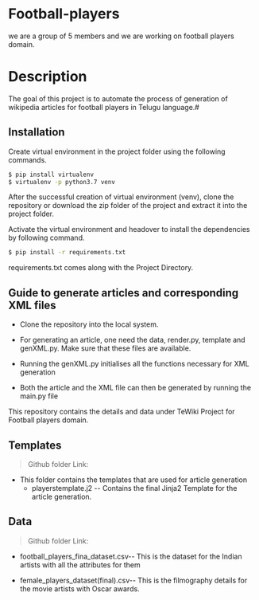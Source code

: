 # Football-players
we are a group of 5 members and we are working on football players domain.
# Description
The goal of this project is to automate the process of generation of wikipedia articles for football players in Telugu language.#
## Installation

Create virtual environment in the project folder using the following commands.

```bash
$ pip install virtualenv
$ virtualenv -p python3.7 venv
```
After the successful creation of virtual environment (venv), clone the repository or download the zip folder of the project and extract it into the project folder.

Activate the virtual environment and headover to install the dependencies by following command.
```bash
$ pip install -r requirements.txt
```
requirements.txt comes along with the Project Directory.
## Guide to generate articles and corresponding XML files
* Clone the repository into the local system.

* For generating an article, one need the data, render.py, template and genXML.py. Make sure that these files are available.

* Running the genXML.py initialises all the functions necessary for XML generation

* Both the article and the XML file can then be generated by running the main.py file

This repository contains the details and data under TeWiki Project for Football players domain.
## Templates

> Github folder Link: 

- This folder contains the templates that are used for article generation
  - playerstemplate.j2 -- Contains the final Jinja2 Template for the article generation.
## Data

> Github folder Link: 

* football_players_fina_dataset.csv-- This is the dataset for the Indian artists with all the attributes for them

* female_players_dataset(final).csv-- This is the filmography details for the movie artists with Oscar awards.
